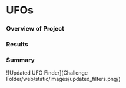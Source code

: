 # UFOs


### Overview of Project

### Results

### Summary

![Updated UFO Finder](Challenge Folder/web/static/images/updated_filters.png/)
